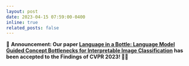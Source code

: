 ```yaml
---
layout: post
date: 2023-04-15 07:59:00-0400
inline: true
related_posts: false
---
```


📢 **Announcement: Our paper [Language in a Bottle: Language Model Guided Concept Bottlenecks for Interpretable Image Classification](https://arxiv.org/pdf/2211.11158) has been accepted to the Findings of CVPR 2023! 🎉🎉**